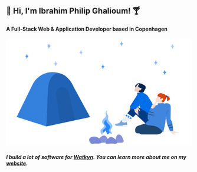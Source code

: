 ## :tropical_drink: Hi, I'm Ibrahim Philip Ghalioum! :cocktail:
#### A Full-Stack Web & Application Developer based in Copenhagen
<img width="600" src="https://raw.githubusercontent.com/ibrahimpg/ibrahimpg/main/blue-campers.png">

##### I build a lot of software for [Watkyn](https://watkyn.com/). You can learn more about me on my [website](https://ibrahimpg.com).
